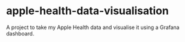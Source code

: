 # apple-health-data-visualisation
A project to take my Apple Health data and visualise it using a Grafana dashboard.
